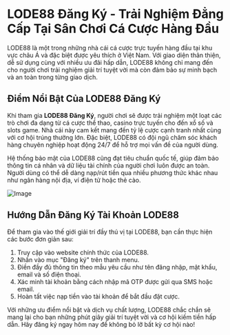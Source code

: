 # LODE88 Đăng Ký - Trải Nghiệm Đẳng Cấp Tại Sân Chơi Cá Cược Hàng Đầu

LODE88 là một trong những nhà cái cá cược trực tuyến hàng đầu tại khu vực châu Á và đặc biệt được yêu thích ở Việt Nam. Với giao diện thân thiện, dễ sử dụng cùng với nhiều ưu đãi hấp dẫn, LODE88 không chỉ mang đến cho người chơi trải nghiệm giải trí tuyệt vời mà còn đảm bảo sự minh bạch và an toàn trong từng giao dịch.

## Điểm Nổi Bật Của LODE88 Đăng Ký

Khi tham gia **LODE88 Đăng Ký**, người chơi sẽ được trải nghiệm một loạt các trò chơi đa dạng từ cá cược thể thao, casino trực tuyến cho đến xổ số và slots game. Nhà cái này cam kết mang đến tỷ lệ cược cạnh tranh nhất cùng với cơ hội trúng thưởng lớn. Đặc biệt, LODE88 có đội ngũ chăm sóc khách hàng chuyên nghiệp hoạt động 24/7 để hỗ trợ mọi vấn đề của người dùng.

Hệ thống bảo mật của LODE88 cũng đạt tiêu chuẩn quốc tế, giúp đảm bảo thông tin cá nhân và dữ liệu tài chính của người chơi luôn được an toàn. Người dùng có thể dễ dàng nạp/rút tiền qua nhiều phương thức khác nhau như ngân hàng nội địa, ví điện tử hoặc thẻ cào.

![Image](https://github.com/user-attachments/assets/bd51ea9f-0666-407b-a7a7-98ead6de688c)

## Hướng Dẫn Đăng Ký Tài Khoản LODE88

Để tham gia vào thế giới giải trí đầy thú vị tại LODE88, bạn cần thực hiện các bước đơn giản sau:

1. Truy cập vào website chính thức của LODE88.
2. Nhấn vào mục "Đăng ký" trên thanh menu.
3. Điền đầy đủ thông tin theo mẫu yêu cầu như tên đăng nhập, mật khẩu, email và số điện thoại.
4. Xác minh tài khoản bằng cách nhập mã OTP được gửi qua SMS hoặc email.
5. Hoàn tất việc nạp tiền vào tài khoản để bắt đầu đặt cược.

Với những ưu điểm nổi bật và dịch vụ chất lượng, LODE88 chắc chắn sẽ mang lại cho bạn những phút giây giải trí tuyệt vời và cơ hội kiếm tiền hấp dẫn. Hãy đăng ký ngay hôm nay để không bỏ lỡ bất kỳ cơ hội nào!